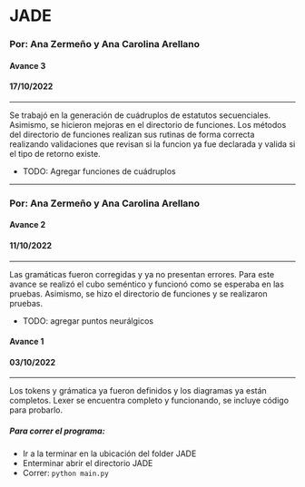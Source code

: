 # JADE

### Por: Ana Zermeño y Ana Carolina Arellano
#### Avance 3
#### 17/10/2022

-----

Se trabajó en la generación de cuádruplos de estatutos secuenciales. Asimismo, se hicieron mejoras en el directorio de funciones.
Los métodos del directorio de funciones realizan sus rutinas de forma correcta realizando validaciones que revisan si la funcion ya
fue declarada y valida si el tipo de retorno existe.

* TODO: Agregar funciones de cuádruplos 

------

### Por: Ana Zermeño y Ana Carolina Arellano
#### Avance 2
#### 11/10/2022

-----

Las gramáticas fueron corregidas y ya no presentan errores.
Para este avance se realizó el cubo seméntico y funcionó como se esperaba en las pruebas. Asimismo, se hizo el directorio de funciones y se realizaron pruebas.

* TODO: agregar puntos neurálgicos

#### Avance 1
#### 03/10/2022

-----

Los tokens y grámatica ya fueron definidos y los diagramas ya están completos.
Lexer se encuentra completo y funcionando, se incluye código para probarlo.


##### Para correr el programa: 
 - Ir a la terminar en la ubicación del folder JADE
 - Enterminar abrir el directorio JADE
 - Correr: ``` python main.py ```
